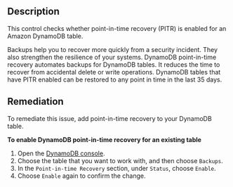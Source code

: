 ## Description

This control checks whether point-in-time recovery (PITR) is enabled for an Amazon DynamoDB table.

Backups help you to recover more quickly from a security incident. They also strengthen the resilience of your systems. DynamoDB point-in-time recovery automates backups for DynamoDB tables. It reduces the time to recover from accidental delete or write operations. DynamoDB tables that have PITR enabled can be restored to any point in time in the last 35 days.

## Remediation

To remediate this issue, add point-in-time recovery to your DynamoDB table.

**To enable DynamoDB point-in-time recovery for an existing table**

1. Open the [DynamoDB console](https://console.aws.amazon.com/dynamodb/).
2. Choose the table that you want to work with, and then choose `Backups`.
3. In the `Point-in-time Recovery` section, under `Status`, choose `Enable`.
4. Choose `Enable` again to confirm the change.